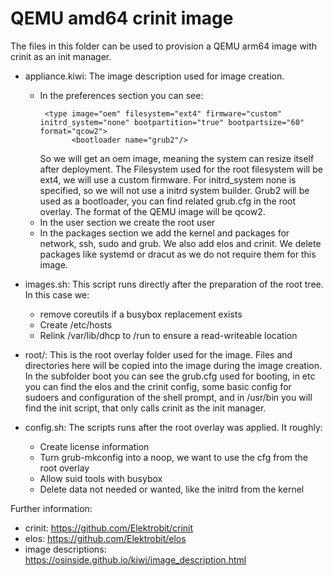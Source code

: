 # QEMU amd64 crinit image

The files in this folder can be used to provision a QEMU arm64 image with crinit as an init manager.

- appliance.kiwi: The image description used for image creation. 
    - In the preferences section you can see: 
        ```
         <type image="oem" filesystem="ext4" firmware="custom" initrd_system="none" bootpartition="true" bootpartsize="60" format="qcow2">
               <bootloader name="grub2"/>
        ```
         So we will get an oem image, meaning the system can resize itself after deployment. The Filesystem used for the root filesystem will be ext4, we will use a custom firmware. For initrd_system none is specified, so we will not use a initrd system builder. Grub2 will be used as a bootloader, you can find related grub.cfg in the root overlay. The format of the QEMU image will be qcow2.
    - In the user section we create the root user
    - In the packages section we add the kernel and packages for network, ssh, sudo and grub. We also add elos and crinit. We delete packages like systemd or dracut as we do not require them for this image.

- images.sh: This script runs directly after the preparation of the root tree. In this case we:
    - remove coreutils if a busybox replacement exists
    - Create /etc/hosts
    - Relink /var/lib/dhcp to /run to ensure a read-writeable location

- root/: This is the root overlay folder used for the image. Files and directories here will be copied into the image during the image creation. In the subfolder boot you can see the grub.cfg used for booting, in etc you can find the elos and the crinit config, some basic config for sudoers and configuration of the shell prompt, and in /usr/bin you will find the init script, that only calls crinit as the init manager.

- config.sh: The scripts runs after the root overlay was applied. It roughly:
    - Create license information
    - Turn grub-mkconfig into a noop, we want to use the cfg from the root overlay
    - Allow suid tools with busybox
    - Delete data not needed or wanted, like the initrd from the kernel

Further information:
- crinit: https://github.com/Elektrobit/crinit
- elos: https://github.com/Elektrobit/elos
- image descriptions: https://osinside.github.io/kiwi/image_description.html
